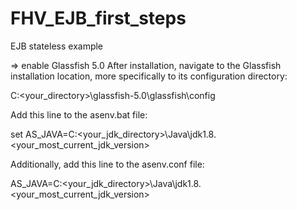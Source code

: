 # FHV_EJB_first_steps
EJB stateless example

=> enable Glassfish 5.0 
After installation, navigate to the Glassfish installation location, more specifically to its configuration directory:

C:<your_directory>\glassfish-5.0\glassfish\config

Add this line to the asenv.bat file:

set AS_JAVA=C:<your_jdk_directory>\Java\jdk1.8.<your_most_current_jdk_version>

Additionally, add this line to the asenv.conf file:

AS_JAVA=C:<your_jdk_directory>\Java\jdk1.8.<your_most_current_jdk_version>
